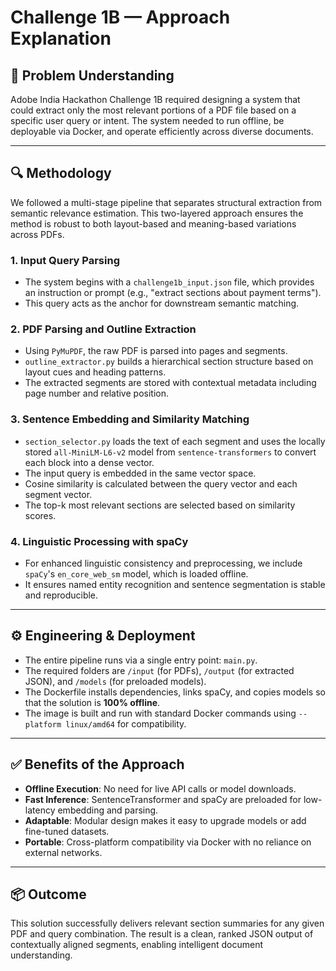# Challenge 1B — Approach Explanation

## 🧠 Problem Understanding

Adobe India Hackathon Challenge 1B required designing a system that could extract only the most relevant portions of a PDF file based on a specific user query or intent. The system needed to run offline, be deployable via Docker, and operate efficiently across diverse documents.

---

## 🔍 Methodology

We followed a multi-stage pipeline that separates structural extraction from semantic relevance estimation. This two-layered approach ensures the method is robust to both layout-based and meaning-based variations across PDFs.

### 1. **Input Query Parsing**

* The system begins with a `challenge1b_input.json` file, which provides an instruction or prompt (e.g., "extract sections about payment terms").
* This query acts as the anchor for downstream semantic matching.

### 2. **PDF Parsing and Outline Extraction**

* Using `PyMuPDF`, the raw PDF is parsed into pages and segments.
* `outline_extractor.py` builds a hierarchical section structure based on layout cues and heading patterns.
* The extracted segments are stored with contextual metadata including page number and relative position.

### 3. **Sentence Embedding and Similarity Matching**

* `section_selector.py` loads the text of each segment and uses the locally stored `all-MiniLM-L6-v2` model from `sentence-transformers` to convert each block into a dense vector.
* The input query is embedded in the same vector space.
* Cosine similarity is calculated between the query vector and each segment vector.
* The top-k most relevant sections are selected based on similarity scores.

### 4. **Linguistic Processing with spaCy**

* For enhanced linguistic consistency and preprocessing, we include `spaCy`'s `en_core_web_sm` model, which is loaded offline.
* It ensures named entity recognition and sentence segmentation is stable and reproducible.

---

## ⚙️ Engineering & Deployment

* The entire pipeline runs via a single entry point: `main.py`.
* The required folders are `/input` (for PDFs), `/output` (for extracted JSON), and `/models` (for preloaded models).
* The Dockerfile installs dependencies, links spaCy, and copies models so that the solution is **100% offline**.
* The image is built and run with standard Docker commands using `--platform linux/amd64` for compatibility.

---

## ✅ Benefits of the Approach

* **Offline Execution**: No need for live API calls or model downloads.
* **Fast Inference**: SentenceTransformer and spaCy are preloaded for low-latency embedding and parsing.
* **Adaptable**: Modular design makes it easy to upgrade models or add fine-tuned datasets.
* **Portable**: Cross-platform compatibility via Docker with no reliance on external networks.

---

## 📦 Outcome

This solution successfully delivers relevant section summaries for any given PDF and query combination. The result is a clean, ranked JSON output of contextually aligned segments, enabling intelligent document understanding.

